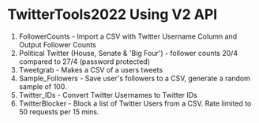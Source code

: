 # TwitterTools2022 Using V2 API

1. FollowerCounts - Import a CSV with Twitter Username Column and Output Follower Counts
2. Political Twitter (House, Senate & 'Big Four') - follower counts 20/4 compared to 27/4 (password protected)
3. Tweetgrab - Makes a CSV of a users tweets
4. Sample_Followers - Save user's followers to a CSV, generate a random sample of 100.
5. Twitter_IDs - Convert Twitter Usernames to Twitter IDs
6. TwitterBlocker - Block a list of Twitter Users from a CSV. Rate limited to 50 requests per 15 mins.
